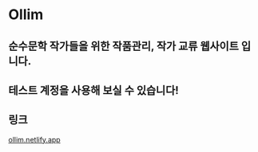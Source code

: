 # Ollim
## 순수문학 작가들을 위한 작품관리, 작가 교류 웹사이트 입니다.
## 테스트 계정을 사용해 보실 수 있습니다!
## 링크   
[ollim.netlify.app](https://ollim.netlify.app/)
